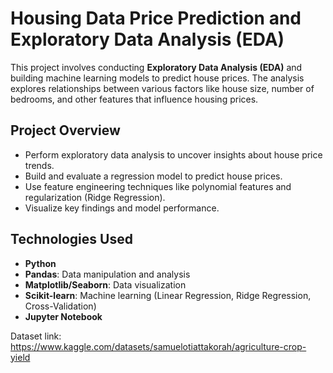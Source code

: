 # Housing Data Price Prediction and Exploratory Data Analysis (EDA)

This project involves conducting **Exploratory Data Analysis (EDA)** and building machine learning models to predict house prices. The analysis explores relationships between various factors like house size, number of bedrooms, and other features that influence housing prices.

## Project Overview

- Perform exploratory data analysis to uncover insights about house price trends.
- Build and evaluate a regression model to predict house prices.
- Use feature engineering techniques like polynomial features and regularization (Ridge Regression).
- Visualize key findings and model performance.

## Technologies Used
- **Python**
- **Pandas**: Data manipulation and analysis
- **Matplotlib/Seaborn**: Data visualization
- **Scikit-learn**: Machine learning (Linear Regression, Ridge Regression, Cross-Validation)
- **Jupyter Notebook**

Dataset link: https://www.kaggle.com/datasets/samuelotiattakorah/agriculture-crop-yield
